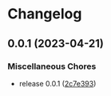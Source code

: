 # Changelog

## 0.0.1 (2023-04-21)


### Miscellaneous Chores

* release 0.0.1 ([2c7e393](https://github.com/releaseband/terraform-ec2/commit/2c7e39382ae19b0669d8d17c77c827a26eb05bbc))
